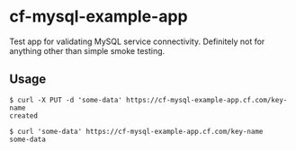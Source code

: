 # cf-mysql-example-app

Test app for validating MySQL service connectivity. Definitely not for anything other than simple smoke testing.

## Usage

```
$ curl -X PUT -d 'some-data' https://cf-mysql-example-app.cf.com/key-name
created

$ curl 'some-data' https://cf-mysql-example-app.cf.com/key-name
some-data
```
